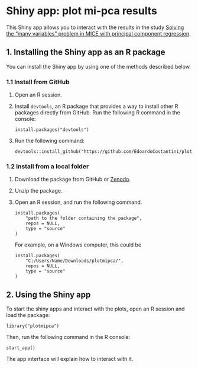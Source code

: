 # Shiny app: plot mi-pca results

This Shiny app allows you to interact with the results in the study [Solving the “many variables” problem in MICE with principal component regression](https://doi.org/10.48550/arXiv.2206.15107).

## 1. Installing the Shiny app as an R package

You can install the Shiny app by using one of the methods described below.

### 1.1 Install from GitHub

1. Open an R session.

2. Install `devtools`, an R package that provides a way to install other R packages directly from GitHub. Run the following R command in the console:

    ```
    install.packages("devtools")
    ```

3. Run the following command:

    ```
    devtools::install_github("https://github.com/EdoardoCostantini/plotmipca")
    ```

### 1.2 Install from a local folder

1. Download the package from GitHub or [Zenodo](https://doi.org/10.5281/zenodo.7879867).

2. Unzip the package.

3. Open an R session, and run the following command.

    ```
    install.packages(
        "path to the folder containing the package",
        repos = NULL,
        type = "source"
    )
    ```

    For example, on a Windows computer, this could be

    ```
    install.packages(
        "C:/Users/Name/Downloads/plotmipca/",
        repos = NULL,
        type = "source"
    )
    ```

## 2. Using the Shiny app

To start the shiny apps and interact with the plots, open an R session and load the package:

```
library("plotmipca")
```

Then, run the following command in the R console:

```
start_app()
```

The app interface will explain how to interact with it.